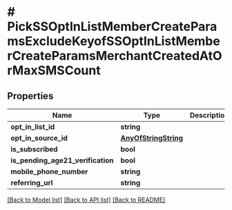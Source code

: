 # # PickSSOptInListMemberCreateParamsExcludeKeyofSSOptInListMemberCreateParamsMerchantCreatedAtOrMaxSMSCount

## Properties

Name | Type | Description | Notes
------------ | ------------- | ------------- | -------------
**opt_in_list_id** | **string** |  |
**opt_in_source_id** | [**AnyOfStringString**](AnyOfStringString.md) |  |
**is_subscribed** | **bool** |  |
**is_pending_age21_verification** | **bool** |  |
**mobile_phone_number** | **string** |  |
**referring_url** | **string** |  |

[[Back to Model list]](../../README.md#models) [[Back to API list]](../../README.md#endpoints) [[Back to README]](../../README.md)
